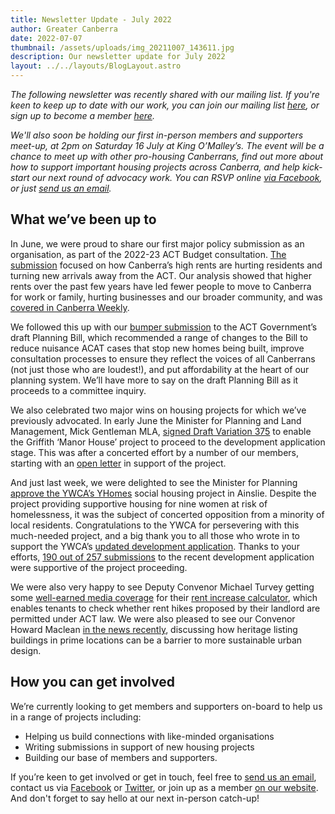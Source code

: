 ```yaml
---
title: Newsletter Update - July 2022
author: Greater Canberra
date: 2022-07-07
thumbnail: /assets/uploads/img_20211007_143611.jpg
description: Our newsletter update for July 2022
layout: ../../layouts/BlogLayout.astro
---
```


*The following newsletter was recently shared with our mailing list. If you're keen to keep up to date with our work, you can join our mailing list [here](https://www.greatercanberra.org/mail), or sign up to become a member [here](https://www.greatercanberra.org/join/).*

*We'll also soon be holding our first in-person members and supporters meet-up, at 2pm on Saturday 16 July at King O’Malley’s. The event will be a chance to meet up with other pro-housing Canberrans, find out more about how to support important housing projects across Canberra, and help kick-start our next round of advocacy work. You can RSVP online [via Facebook](https://fb.me/e/2HqlT9X4O), or just [send us an email](https://www.greatercanberra.org/contact/).*

## What we’ve been up to

In June, we were proud to share our first major policy submission as an organisation, as part of the 2022-23 ACT Budget consultation. [The submission](https://www.greatercanberra.org/blog/greater-canberra-2022-23-act-budget-submission/) focused on how Canberra’s high rents are hurting residents and turning new arrivals away from the ACT. Our analysis showed that higher rents over the past few years have led fewer people to move to Canberra for work or family, hurting businesses and our broader community, and was [covered in Canberra Weekly](https://t.co/6QBjWJg9MK).

We followed this up with our [bumper submission](https://www.greatercanberra.org/blog/our-submission-on-the-new-planning-bill/) to the ACT Government’s draft Planning Bill, which recommended a range of changes to the Bill to reduce nuisance ACAT cases that stop new homes being built, improve consultation processes to ensure they reflect the voices of all Canberrans (not just those who are loudest!), and put affordability at the heart of our planning system. We’ll have more to say on the draft Planning Bill as it proceeds to a committee inquiry.

We also celebrated two major wins on housing projects for which we’ve previously advocated. In early June the Minister for Planning and Land Management, Mick Gentleman MLA, [signed Draft Variation 375](https://canberraweekly.com.au/manor-house-in-griffith-expands-missing-middle-housing-options/) to enable the Griffith ‘Manor House’ project to proceed to the development application stage. This was after a concerted effort by a number of our members, starting with an [open letter](https://www.greatercanberra.org/blog/open-letter-to-the-members-of-the-act-legislative-assembly-regarding-the-griffith-manor-house-development/) in support of the project.

And just last week, we were delighted to see the Minister for Planning [approve the YWCA’s YHomes](https://www.greatercanberra.org/blog/media-release-callin-decision-provides-relief-for-canberras-most-vulnerable-women/) social housing project in Ainslie. Despite the project providing supportive housing for nine women at risk of homelessness, it was the subject of concerted opposition from a minority of local residents. Congratulations to the YWCA for persevering with this much-needed project, and a big thank you to all those who wrote in to support the YWCA’s [updated development application](https://www.greatercanberra.org/blog/its-time-to-show-our-support-for-social-housing-in-ainslie/). Thanks to your efforts, [190 out of 257 submissions](https://twitter.com/GreaterCanberra/status/1541981454837903360) to the recent development application were supportive of the project proceeding.

We were also very happy to see Deputy Convenor Michael Turvey getting some [well-earned media coverage](https://twitter.com/GreaterCanberra/status/1539793082119766016) for their [rent increase calculator](https://rentincreasecalculator.org/), which enables tenants to check whether rent hikes proposed by their landlord are permitted under ACT law. We were also pleased to see our Convenor Howard Maclean [in the news recently](https://www.dailytelegraph.com.au/newslocal/canberra/act-heritage-council-greater-canberra-listing-of-old-bank-building-raises-concerns/news-story/6932c6a349f9a86a07e6cc09c12f9ce9), discussing how heritage listing buildings in prime locations can be a barrier to more sustainable urban design.

## How you can get involved

We’re currently looking to get members and supporters on-board to help us in a range of projects including:

* Helping us build connections with like-minded organisations
* Writing submissions in support of new housing projects
* Building our base of members and supporters. 

If you’re keen to get involved or get in touch, feel free to [send us an email](https://www.greatercanberra.org/contact/), contact us via [Facebook](facebook.com/greatercanberra) or [Twitter](twitter.com/@greatercanberra), or join up as a member [on our website](https://www.greatercanberra.org/get_involved/). And don't forget to say hello at our next in-person catch-up!
